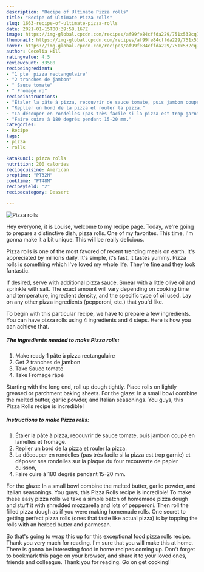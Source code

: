 ```yaml
---
description: "Recipe of Ultimate Pizza rolls"
title: "Recipe of Ultimate Pizza rolls"
slug: 1663-recipe-of-ultimate-pizza-rolls
date: 2021-01-15T00:39:58.167Z
image: https://img-global.cpcdn.com/recipes/af99fe84cffda229/751x532cq70/pizza-rolls-photo-principale-de-la-recette.jpg
thumbnail: https://img-global.cpcdn.com/recipes/af99fe84cffda229/751x532cq70/pizza-rolls-photo-principale-de-la-recette.jpg
cover: https://img-global.cpcdn.com/recipes/af99fe84cffda229/751x532cq70/pizza-rolls-photo-principale-de-la-recette.jpg
author: Cecelia Hill
ratingvalue: 4.5
reviewcount: 33580
recipeingredient:
- "1 pte  pizza rectangulaire"
- "2 tranches de jambon"
- " Sauce tomate"
- " Fromage rp"
recipeinstructions:
- "Étaler la pâte à pizza, recouvrir de sauce tomate, puis jambon coupé en lamelles et fromage."
- "Replier un bord de la pizza et rouler la pizza."
- "La découper en rondelles (pas très facile si la pizza est trop garnie) et déposer ses rondelles sur la plaque du four recouverte de papier cuisson,"
- "Faire cuire à 180 degrés pendant 15-20 mm."
categories:
- Recipe
tags:
- pizza
- rolls

katakunci: pizza rolls 
nutrition: 200 calories
recipecuisine: American
preptime: "PT32M"
cooktime: "PT48M"
recipeyield: "2"
recipecategory: Dessert

---
```



![Pizza rolls](https://img-global.cpcdn.com/recipes/af99fe84cffda229/751x532cq70/pizza-rolls-photo-principale-de-la-recette.jpg)

Hey everyone, it is Louise, welcome to my recipe page. Today, we're going to prepare a distinctive dish, pizza rolls. One of my favorites. This time, I'm gonna make it a bit unique. This will be really delicious.

Pizza rolls is one of the most favored of recent trending meals on earth. It's appreciated by millions daily. It's simple, it's fast, it tastes yummy. Pizza rolls is something which I've loved my whole life. They're fine and they look fantastic.

If desired, serve with additional pizza sauce. Smear with a little olive oil and sprinkle with salt. The exact amount will vary depending on cooking time and temperature, ingredient density, and the specific type of oil used. Lay on any other pizza ingredients (pepperoni, etc.) that you&#39;d like.


To begin with this particular recipe, we have to prepare a few ingredients. You can have pizza rolls using 4 ingredients and 4 steps. Here is how you can achieve that.

<!--inarticleads1-->

##### The ingredients needed to make Pizza rolls:

1. Make ready 1 pâte à pizza rectangulaire
1. Get 2 tranches de jambon
1. Take  Sauce tomate
1. Take  Fromage râpé


Starting with the long end, roll up dough tightly. Place rolls on lightly greased or parchment baking sheets. For the glaze: In a small bowl combine the melted butter, garlic powder, and Italian seasonings. You guys, this Pizza Rolls recipe is incredible! 

<!--inarticleads2-->

##### Instructions to make Pizza rolls:

1. Étaler la pâte à pizza, recouvrir de sauce tomate, puis jambon coupé en lamelles et fromage.
1. Replier un bord de la pizza et rouler la pizza.
1. La découper en rondelles (pas très facile si la pizza est trop garnie) et déposer ses rondelles sur la plaque du four recouverte de papier cuisson,
1. Faire cuire à 180 degrés pendant 15-20 mm.


For the glaze: In a small bowl combine the melted butter, garlic powder, and Italian seasonings. You guys, this Pizza Rolls recipe is incredible! To make these easy pizza rolls we take a simple batch of homemade pizza dough and stuff it with shredded mozzarella and lots of pepperoni. Then roll the filled pizza dough as if you were making homemade rolls. One secret to getting perfect pizza rolls (ones that taste like actual pizza) is by topping the rolls with an herbed butter and parmesan. 

So that's going to wrap this up for this exceptional food pizza rolls recipe. Thank you very much for reading. I'm sure that you will make this at home. There is gonna be interesting food in home recipes coming up. Don't forget to bookmark this page on your browser, and share it to your loved ones, friends and colleague. Thank you for reading. Go on get cooking!
